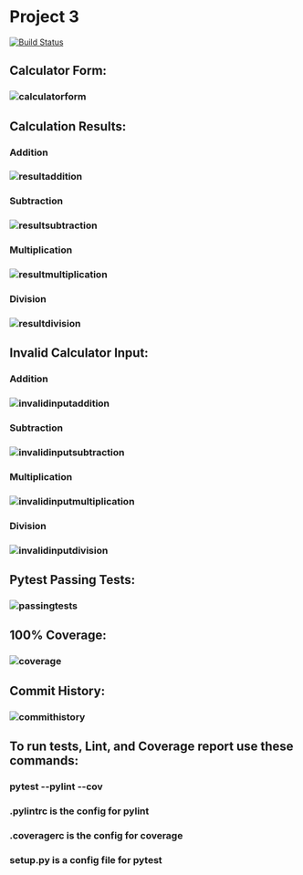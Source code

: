 # Project 3 
[![Build Status](https://app.travis-ci.com/kaw393939/calc2.svg?branch=main)](https://app.travis-ci.com/kaw393939/calc2)

## Calculator Form:
### ![calculatorform](https://user-images.githubusercontent.com/90408079/146491726-d74c92ed-bd7a-4f69-85a3-f32faf86d9d5.png)

## Calculation Results:
### Addition
### ![resultaddition](https://user-images.githubusercontent.com/90408079/146492283-46f4a61c-54c2-4fba-a712-855514c0d7c6.png)

### Subtraction
### ![resultsubtraction](https://user-images.githubusercontent.com/90408079/146492359-00481e49-ae3c-4e7e-b550-fb26b8acc04c.png)

### Multiplication
### ![resultmultiplication](https://user-images.githubusercontent.com/90408079/146492366-9496b5ec-bb87-4bcc-b699-02af5990e7a9.png)

### Division
### ![resultdivision](https://user-images.githubusercontent.com/90408079/146492375-557b36f2-f702-43af-9e5f-40db3847be68.png)

## Invalid Calculator Input:
### Addition
### ![invalidinputaddition](https://user-images.githubusercontent.com/90408079/146492465-a55c42bc-9fbb-43db-8ead-32aae6c14d36.png)

### Subtraction
### ![invalidinputsubtraction](https://user-images.githubusercontent.com/90408079/146492480-ea720346-9568-439d-9db6-e0f89653cc6c.png)

### Multiplication
### ![invalidinputmultiplication](https://user-images.githubusercontent.com/90408079/146492489-66f31215-027b-41d6-b8d9-b26612927f8c.png)

### Division
### ![invalidinputdivision](https://user-images.githubusercontent.com/90408079/146492493-23c5daad-5de0-40db-a336-387d352b1de1.png)

## Pytest Passing Tests:
### ![passingtests](https://user-images.githubusercontent.com/90408079/146307361-d8f91776-b756-4def-b700-257b413c9671.PNG)

## 100% Coverage:
### ![coverage](https://user-images.githubusercontent.com/90408079/146307381-9c7d6d9c-8bc0-412d-a30a-592ecece1481.png)

## Commit History:
### ![commithistory](https://user-images.githubusercontent.com/90408079/146307607-aad261c5-4b70-49c5-b0c7-993a5973c3a3.PNG)

## To run tests, Lint, and Coverage report use these commands:
### pytest  --pylint --cov
### .pylintrc is the config for pylint
### .coveragerc is the config for coverage
### setup.py is a config file for pytest

